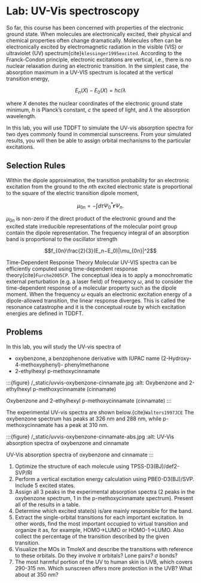 # Lab: UV-Vis spectroscopy

So far, this course has been concerned with properties of the electronic ground
state. When molecules are electronically excited, their physical and chemical
properties often change dramatically. Molecules often can be electronically
excited by electromagnetic radiation in the visible (VIS) or ultraviolet (UV)
spectrum{cite}`klessinger1995excited`. According to the Franck-Condon principle, electronic excitations
are vertical, i.e., there is no nuclear relaxation during an electronic
transition. In the simplest case, the absorption maximum in a UV-VIS spectrum is
located at the vertical transition energy,

$$E_n(X) − E_0(X) = hc/\lambda$$

where $X$
denotes the nuclear coordinates of the electronic ground state minimum, $h$ is
Planck’s constant, $c$ the speed of light, and $\lambda$ the absorption wavelength.

In this lab, you will use TDDFT to simulate the UV-vis absorption spectra
for two dyes commonly found in commercial sunscreens. From your simulated
results, you will then be able to assign orbital mechanisms to the particular
excitations.

## Selection Rules

Within the dipole approximation, the transition probability for an electronic
excitation from the ground to the $n$th excited electronic state is proportional
to the square of the electric transition dipole moment,

$$\mu_{0n}=-\int d\tau\Psi_0^* \mathbf{r} \Psi_n.$$

$\mu_{0n}$ is non-zero if the direct product of the electronic ground and the
excited state irreducible representations of the molecular point group contain
the dipole representation. The frequency integral of an absorption band is
proportional to the oscillator strength

$$f_{0n}\frac{2}{3}(E_n−E_0)|\mu_{0n}|^2$$

Time-Dependent Response Theory Molecular UV-VIS spectra can be efficiently
computed using time-dependent response theory{cite}`Furche2005CP`. The conceptual idea is to
apply a monochromatic external perturbation (e.g. a laser field) of
frequency $\omega$, and to consider the time-dependent response of a
molecular property such as the dipole moment. When the frequency $\omega$ equals an
electronic excitation energy of a dipole-allowed transition, the linear
response diverges. This is called the resonance catastrophe and it is the
conceptual route by which excitation energies are defined in TDDFT.

## Problems
In this lab, you will study the UV-vis spectra of

  - oxybenzone, a benzophenone derivative with IUPAC name (2-Hydroxy-4-methoxyphenyl)-
phenylmethanone
  - 2-ethylhexyl p-methoxycinnamate

:::{figure} /_static/uvvis-oxybenzone-cinnamate.jpg
:alt: Oxybenzone and 2-ethylhexyl p-methoxycinnamate (cinnamate)

Oxybenzone and 2-ethylhexyl p-methoxycinnamate (cinnamate)
:::

The experimental UV-vis spectra are shown below.{cite}`Walters1997JCE` The oxybenzone spectrum
has peaks at 326 nm and 288 nm, while p-methoxycinnamate has a peak at 310 nm.

:::{figure} /_static/uvvis-oxybenzone-cinnamate-abs.jpg
:alt: UV-Vis absorption spectra of oxybenzone and cinnamate

UV-Vis absorption spectra of oxybenzone and cinnamate
:::

1. Optimize the structure of each molecule using TPSS-D3(BJ)/def2-SVP/RI
2. Perform a vertical excitation energy calculation using PBE0-D3(BJ)/SVP.
Include 5 excited states.
3. Assign all 3 peaks in the experimental absorption spectra (2 peaks in
  the oxybenzone spectrum, 1 in the p-methoxycinnamate spectrum). Present
  all of the results in a table.
  1. Determine which excited state(s) is/are mainly responsible for the
  band.
  2. Extract the single-orbital transitions for each important excitation.
  In other words, find the most important occupied to virtual transition
  and organize it as, for example, HOMO->LUMO or HOMO-1->LUMO. Also collect
  the percentage of the transition described by the given transition.
  3. Visualize the MOs in TmoleX and describe the transitions with reference
  to these orbitals. Do they involve $\pi$ orbitals? Lone pairs? $\sigma$ bonds?
4. The most harmful portion of the UV to human skin is UVB, which covers
  290-315 nm. Which sunscreen offers more protection in the UVB? What about at
  350 nm?

